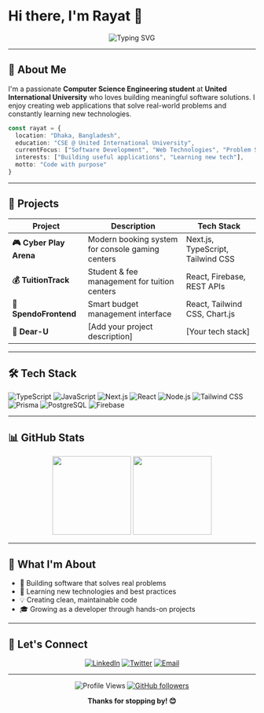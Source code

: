 # Hi there, I'm Rayat 👋

<div align="center">
  <img src="https://readme-typing-svg.herokuapp.com?font=Fira+Code&weight=500&size=22&pause=1000&color=64748B&center=true&vCenter=true&width=435&lines=Software+Developer;CSE+Student+%40+UIU;Tech+Enthusiast;Building+Solutions" alt="Typing SVG" />
</div>

---

## 🚀 About Me

I'm a passionate **Computer Science Engineering student** at **United International University** who loves building meaningful software solutions. I enjoy creating web applications that solve real-world problems and constantly learning new technologies.

```typescript
const rayat = {
  location: "Dhaka, Bangladesh",
  education: "CSE @ United International University",
  currentFocus: ["Software Development", "Web Technologies", "Problem Solving"],
  interests: ["Building useful applications", "Learning new tech"],
  motto: "Code with purpose"
}
```

---

## 💼 Projects

| Project | Description | Tech Stack |
|---------|-------------|------------|
| **🎮 Cyber Play Arena** | Modern booking system for console gaming centers | Next.js, TypeScript, Tailwind CSS |
| **💰 TuitionTrack** | Student & fee management for tuition centers | React, Firebase, REST APIs |
| **💸 SpendoFrontend** | Smart budget management interface | React, Tailwind CSS, Chart.js |
| **💌 Dear-U** | [Add your project description] | [Your tech stack] |

---

## 🛠️ Tech Stack

![TypeScript](https://img.shields.io/badge/TypeScript-3178C6?style=flat-square&logo=typescript&logoColor=white)
![JavaScript](https://img.shields.io/badge/JavaScript-F7DF1E?style=flat-square&logo=javascript&logoColor=black)
![Next.js](https://img.shields.io/badge/Next.js-000000?style=flat-square&logo=next.js&logoColor=white)
![React](https://img.shields.io/badge/React-61DAFB?style=flat-square&logo=react&logoColor=black)
![Node.js](https://img.shields.io/badge/Node.js-339933?style=flat-square&logo=node.js&logoColor=white)
![Tailwind CSS](https://img.shields.io/badge/Tailwind-06B6D4?style=flat-square&logo=tailwind-css&logoColor=white)
![Prisma](https://img.shields.io/badge/Prisma-2D3748?style=flat-square&logo=Prisma&logoColor=white)
![PostgreSQL](https://img.shields.io/badge/PostgreSQL-4169E1?style=flat-square&logo=postgresql&logoColor=white)
![Firebase](https://img.shields.io/badge/Firebase-FFCA28?style=flat-square&logo=Firebase&logoColor=black)

---

## 📊 GitHub Stats

<div align="center">
  <img height="160em" src="https://github-readme-stats.vercel.app/api?username=Rayat-7&show_icons=true&theme=vue&include_all_commits=true&count_private=true&border_radius=10&bg_color=0,f7fafc,edf2f7"/>
  <img height="160em" src="https://github-readme-stats.vercel.app/api/top-langs/?username=Rayat-7&layout=compact&langs_count=6&theme=vue&border_radius=10&bg_color=0,f7fafc,edf2f7"/>
</div>

---

## 🌟 What I'm About

- 🎯 Building software that solves real problems
- 🚀 Learning new technologies and best practices
- 💡 Creating clean, maintainable code
- 🎓 Growing as a developer through hands-on projects

---

## 🤝 Let's Connect

<div align="center">

[![LinkedIn](https://img.shields.io/badge/LinkedIn-0A66C2?style=flat-square&logo=linkedin&logoColor=white)](your-linkedin-url)
[![Twitter](https://img.shields.io/badge/Twitter-1DA1F2?style=flat-square&logo=twitter&logoColor=white)](your-twitter-url)
[![Email](https://img.shields.io/badge/Email-EA4335?style=flat-square&logo=gmail&logoColor=white)](mailto:your-email@example.com)

</div>

---

<div align="center">

![Profile Views](https://komarev.com/ghpvc/?username=Rayat-7&label=Profile%20views&color=64748b&style=flat-square)
[![GitHub followers](https://img.shields.io/github/followers/Rayat-7?label=Follow&style=social)](https://github.com/Rayat-7)

**Thanks for stopping by! 😊**

</div>
